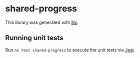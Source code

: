 # shared-progress

This library was generated with [Nx](https://nx.dev).

## Running unit tests

Run `nx test shared-progress` to execute the unit tests via [Jest](https://jestjs.io).
